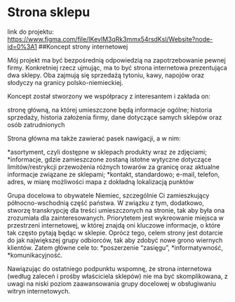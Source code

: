 # Strona sklepu

link do projektu: https://www.figma.com/file/IKevlM3qRk3mmx54rsdKsl/Website?node-id=0%3A1
##Koncept strony internetowej

Mój projekt ma być bezpośrednią odpowiedzią na zapotrzebowanie pewnej firmy.
Konkretniej rzecz ujmując, ma to być strona internetowa prezentująca dwa sklepy.
Oba zajmują się sprzedażą tytoniu, kawy, napojów oraz słodyczy na granicy polsko-niemieckiej. 

Koncept został stworzony we współpracy z interesantem i zakłada on:

stronę główną, na której umieszczone będą informacje ogólne; historia sprzedaży, historia założenia firmy, dane dotyczące samych sklepów oraz osób zatrudnionych 

Strona główna ma także zawierać pasek nawigacji, a w nim:

*asortyment, czyli dostępne w sklepach produkty wraz ze zdjęciami;
*informacje, gdzie zamieszczone zostaną istotne wytyczne dotyczące limitów/restrykcji przewożenia różnych towarów za granicę oraz aktualne informacje związane ze sklepami; 
*kontakt, standardowo; e-mail, telefon, adres, w miarę możliwości mapa z dokładną lokalizacją punktów 

Grupa docelowa to obywatele Niemiec, szczególnie Ci zamieszkujący północno-wschodnią część państwa. W związku z tym, dodatkowo, stworzę transkrypcję dla treści umieszczonych na stronie, tak aby była ona zrozumiała dla zainteresowanych.
Priorytetem jest wykreowanie miejsca w przestrzeni internetowej, w której znajdą oni kluczowe informacje, o które tak często pytają będąc w sklepie. 
Oprócz tego, celem strony jest dotarcie do jak największej grupy odbiorców, tak aby zdobyć nowe grono wiernych klientów.
Zatem główne cele to:
*poszerzenie “zasięgu”, 
*informatywność, 
*komunikacyjność.

Nawiązując do ostatniego podpunktu wspomnę, że strona internetowa (według zaleceń i prośby właściciela sklepów) nie ma być skomplikowana, z uwagi na niski poziom zaawansowania grupy docelowej w obsługiwaniu witryn internetowych.


